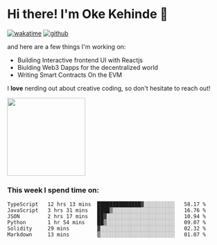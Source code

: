 # Hi there! I'm Oke Kehinde :cowboy_hat_face:

[![wakatime](https://wakatime.com/badge/user/5f3f42a0-7b4f-4c4b-b2da-012c5ac2fa62.svg)](https://wakatime.com/@5f3f42a0-7b4f-4c4b-b2da-012c5ac2fa62)
[![github](https://img.shields.io/github/followers/okeken?logo=github&style=plastic)](https://github.com/okeken?tab=followers)

and here are a few things I'm working on:

- Building Interactive frontend UI with Reactjs
- Biulding Web3 Dapps for the decentralized world
- Writing Smart Contracts On the EVM

I **love** nerding out about creative coding, so don't hesitate to reach out!


<img height="180em" src="https://github-readme-stats.vercel.app/api?username=okeken&show_icons=true&hide_border=true&&count_private=true&include_all_commits=true" />

### This week I spend time on:

<!--START_SECTION:waka-->

```text
TypeScript   12 hrs 13 mins  ██████████████▓░░░░░░░░░░   58.17 %
JavaScript   3 hrs 31 mins   ████▒░░░░░░░░░░░░░░░░░░░░   16.76 %
JSON         2 hrs 17 mins   ██▓░░░░░░░░░░░░░░░░░░░░░░   10.94 %
Python       1 hr 54 mins    ██▒░░░░░░░░░░░░░░░░░░░░░░   09.07 %
Solidity     29 mins         ▓░░░░░░░░░░░░░░░░░░░░░░░░   02.32 %
Markdown     13 mins         ▒░░░░░░░░░░░░░░░░░░░░░░░░   01.07 %
```

<!--END_SECTION:waka-->
